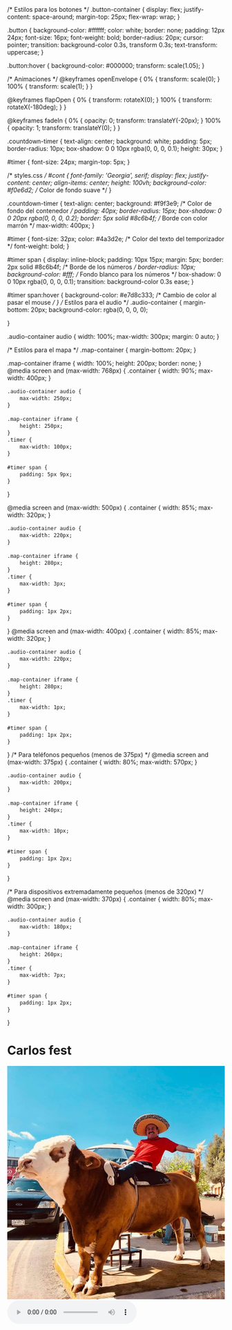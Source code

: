 <!DOCTYPE html>
<html lang="es">
<head>
    <meta charset="UTF-8">
    <meta name="viewport" content="width=device-width, initial-scale=1.0">
    <title>Invitación Vaquera</title>
   <styles>
     /* Estilos para los botones */
.button-container {
    display: flex;
    justify-content: space-around;
    margin-top: 25px;
    flex-wrap: wrap;
}

.button {
    background-color: #ffffff;
    color: white;
    border: none;
    padding: 12px 24px;
    font-size: 16px;
    font-weight: bold;
    border-radius: 20px;
    cursor: pointer;
    transition: background-color 0.3s, transform 0.3s;
    text-transform: uppercase;
}

.button:hover {
    background-color: #000000;
    transform: scale(1.05);
}

/* Animaciones */
@keyframes openEnvelope {
    0% { transform: scale(0); }
    100% { transform: scale(1); }
}

@keyframes flapOpen {
    0% { transform: rotateX(0); }
    100% { transform: rotateX(-180deg); }
}

@keyframes fadeIn {
    0% { opacity: 0; transform: translateY(-20px); }
    100% { opacity: 1; transform: translateY(0); }
}

.countdown-timer {
    text-align: center;
    background: white;
    padding: 5px;
    border-radius: 10px;
    box-shadow: 0 0 10px rgba(0, 0, 0, 0.1);
    height: 30px;
}

#timer {
    font-size: 24px;
    margin-top: 5px;
}

/* styles.css */
#cont {
    font-family: 'Georgia', serif;
    display: flex;
    justify-content: center;
    align-items: center;
    height: 100vh;
    background-color: #f0e6d2; /* Color de fondo suave */
}

.countdown-timer {
    text-align: center;
    background: #f9f3e9; /* Color de fondo del contenedor */
    padding: 40px;
    border-radius: 15px;
    box-shadow: 0 0 20px rgba(0, 0, 0, 0.2);
    border: 5px solid #8c6b4f; /* Borde con color marrón */
    max-width: 400px;
}

#timer {
    font-size: 32px;
    color: #4a3d2e; /* Color del texto del temporizador */
    font-weight: bold;
}

#timer span {
    display: inline-block;
    padding: 10px 15px;
    margin: 5px;
    border: 2px solid #8c6b4f; /* Borde de los números */
    border-radius: 10px;
    background-color: #fff; /* Fondo blanco para los números */
    box-shadow: 0 0 10px rgba(0, 0, 0, 0.1);
    transition: background-color 0.3s ease;
}

#timer span:hover {
    background-color: #e7d8c333; /* Cambio de color al pasar el mouse */
}
/* Estilos para el audio */
.audio-container {
    margin-bottom: 20px;
    background-color: rgba(0, 0, 0, 0);
    
}

.audio-container audio {
    width: 100%;
    max-width: 300px;
    margin: 0 auto;
}

/* Estilos para el mapa */
.map-container {
    margin-bottom: 20px;
}

.map-container iframe {
    width: 100%;
    height: 200px;
    border: none;
}
@media screen and (max-width: 768px) {
    .container {
        width: 90%;
        max-width: 400px;
    }

    .audio-container audio {
        max-width: 250px;
    }

    .map-container iframe {
        height: 250px;
    }
    .timer {
        max-width: 100px;
    }
    
    #timer span {
        padding: 5px 9px;
    }

}

@media screen and (max-width: 500px) {
    .container {
        width: 85%;
        max-width: 320px;
    }

   
    .audio-container audio {
        max-width: 220px;
    }

    .map-container iframe {
        height: 280px;
    }
    .timer {
        max-width: 3px;
    }
    
    #timer span {
        padding: 1px 2px;
    }
}
@media screen and (max-width: 400px) {
    .container {
        width: 85%;
        max-width: 320px;
    }

   
    .audio-container audio {
        max-width: 220px;
    }

    .map-container iframe {
        height: 280px;
    }
    .timer {
        max-width: 1px;
    }
    
    #timer span {
        padding: 1px 2px;
    }
}
/* Para teléfonos pequeños (menos de 375px) */
@media screen and (max-width: 375px) {
    .container {
        width: 80%;
        max-width: 570px;
    }

    .audio-container audio {
        max-width: 200px;
    }

    .map-container iframe {
        height: 240px;
    }
    .timer {
        max-width: 10px;
    }
    
    #timer span {
        padding: 1px 2px;
    }
}

/* Para dispositivos extremadamente pequeños (menos de 320px) */
@media screen and (max-width: 370px) {
    .container {
        width: 80%;
        max-width: 300px;
    }

    .audio-container audio {
        max-width: 180px;
    }

    .map-container iframe {
        height: 260px;
    }
    .timer {
        max-width: 7px;
    }
    
    #timer span {
        padding: 1px 2px;
    }
}

   </styles>
</head>
<body>
    <div class="container">
        <div class="envelope" id="envelope">
            <div class="flap"></div>
            <div class="content">
                <h1 class="title">Carlos fest</h1>
                <div class="audio-container">
                    <img src="abuelo.jpg"  class="party-image">
                    <audio preload="auto" controls>
                        <source src="cancionn.mp3" type="audio/mpeg">

                    </audio>
                </div>
                <p>¡Te espero en mi fiesta!</p>
                <p>¡No te la pierdas!ven a festejar comigo mi cumpleaños,te espero con mucho gusto a pasar un momento muy agradable </p>
                <br>
                <br>
                <p><strong>El día: </strong> 09 de noviembre de 2024  7:00 PM</p> 
                <button id="add-to-calendar">Añadir al Calendario</button>
                <br><br>
                <script>
                    document.addEventListener('DOMContentLoaded', () => {
                        const addToCalendarButton = document.getElementById('add-to-calendar');
                        const openMapButton = document.getElementById('open-map');
            
                        // Añadir evento para el botón "Añadir al Calendario"
                        addToCalendarButton.addEventListener('click', () => {
                            const eventTitle = "Carlos fest";
                            const eventDetails = "¡Te esperamos en la fiesta!";
                            const eventLocation = "Las Carabinas";
                            const startDate = "20241109T190000Z"; // 9 de noviembre de 2024, 7:00 PM UTC
                            const endDate = "20241109T210000Z";   // 9 de noviembre de 2024, 9:00 PM UTC
            
                            const calendarUrl = `https://calendar.google.com/calendar/render?action=TEMPLATE&text=${eventTitle}&dates=${startDate}/${endDate}&details=${eventDetails}&location=${eventLocation}`;
                            window.open(calendarUrl, '_blank');
                        });
            
                        // Añadir evento para el botón "Ver en Google Maps"
                        openMapButton.addEventListener('click', () => {
                            window.open('https://maps.app.goo.gl/JjtX4nvgmqkgqsqD6', '_blank');
                        });
                    });
                </script>        
                <div class="con">
                    <div id="timer">
                        <span id="days">0</span> :
                        <span id="hours"> 0</span> :
                        <span id="minutes">0</span> :
                        <span id="seconds">0</span> 
                    </div>
                </div>
                <script>
                    // script.js
                // Set the date we're counting down to
                const countDownDate = new Date("November 9, 2024 00:00:00").getTime();

                // Update the count down every 1 second
                const x = setInterval(function() {

                    // Get today's date and time
                    const now = new Date().getTime();

                    // Find the distance between now and the count down date
                    const distance = countDownDate - now;

                    // Time calculations for days, hours, minutes and seconds
                    const days = Math.floor(distance / (1000 * 60 * 60 * 24));
                    const hours = Math.floor((distance % (1000 * 60 * 60 * 24)) / (1000 * 60 * 60));
                    const minutes = Math.floor((distance % (1000 * 60 * 60)) / (1000 * 60));
                    const seconds = Math.floor((distance % (1000 * 60)) / 1000);

                    // Display the result in the elements
                    document.getElementById("days").innerHTML = days;
                    document.getElementById("hours").innerHTML = hours;
                    document.getElementById("minutes").innerHTML = minutes;
                    document.getElementById("seconds").innerHTML = seconds;

                    // If the countdown is finished, write some text
                    if (distance < 0) {
                        clearInterval(x);
                        document.getElementById("timer").innerHTML = "EXPIRED";
                    }
                }, 1000);
                </script>
                <p><strong>En las carabinas </strong></p>
                <div class="map-container">
                    <iframe src="https://www.google.com/maps/embed?pb=!1m18!1m12!1m3!1d715.3147800087712!2d-109.8432254762987!3d27.480046605713255!2m3!1f0!2f0!3f0!3m2!1i1024!2i768!4f13.1!3m3!1m2!1s0x86c8114e4c0390d1%3A0x13e8c74e6bdb136e!2sJuan+Mungu%C3%ADa%2C+85205+La+Carabina%2C+Son.!5e0!3m2!1ses-419!2smx!4v1729972684214!5m2!1ses-419!2smx" width="300" height="350" style="border:0;" allowfullscreen="" loading="lazy" referrerpolicy="no-referrer-when-downgrade"></iframe>
                </div>
                <button id="open-map">Ver en Google Maps</button>
               
            </div>

        </div>
    </div>

</body>
</html>

